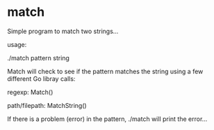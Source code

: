 # match

Simple program to match two strings... 

usage:

./match pattern string

Match will check to see if the pattern matches the string using a few different Go libray 
calls:

regexp:
   Match()
   
path/filepath:
   MatchString()
   
If there is a problem (error) in the pattern, ./match will print the error... 
